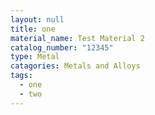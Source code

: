 ```yaml
---
layout: null
title: one
material_name: Test Material 2
catalog_number: "12345"
type: Metal
catagories: Metals and Alloys
tags:
  - one
  - two
---
```

